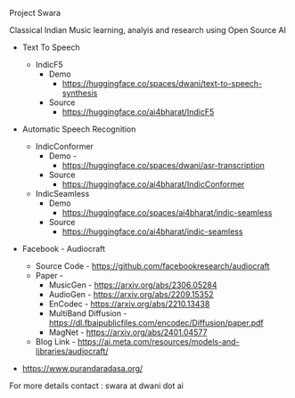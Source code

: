 Project Swara

Classical Indian Music learning, analyis and research using Open Source AI

- Text To Speech 
  - IndicF5 
    - Demo 
      - https://huggingface.co/spaces/dwani/text-to-speech-synthesis
    - Source
      - https://huggingface.co/ai4bharat/IndicF5 
- Automatic Speech Recognition
  - IndicConformer
    - Demo - 
        - https://huggingface.co/spaces/dwani/asr-transcription
    - Source 
      - https://huggingface.co/ai4bharat/IndicConformer
  - IndicSeamless
    - Demo
      - https://huggingface.co/spaces/ai4bharat/indic-seamless
    - Source
      - https://huggingface.co/ai4bharat/indic-seamless

- Facebook - Audiocraft 
    - Source Code - https://github.com/facebookresearch/audiocraft
    - Paper - 
        - MusicGen - https://arxiv.org/abs/2306.05284
        - AudioGen - https://arxiv.org/abs/2209.15352
        - EnCodec - https://arxiv.org/abs/2210.13438
        - MultiBand Diffusion - https://dl.fbaipublicfiles.com/encodec/Diffusion/paper.pdf
        - MagNet - https://arxiv.org/abs/2401.04577
    - Blog Link - https://ai.meta.com/resources/models-and-libraries/audiocraft/


- https://www.purandaradasa.org/

<!-- 

- publications include lyrics,
meanings, and musical notations in Diacritical English, and also lyrics in Devanagar
- sing any of the
compositions from these books as per the notation, raga and tala given in these books.
Software needs to be trained to understand raga lakshanas to start with and then it
needs to be trained to understand the musical notations.

- adding the ability to render compositions in diﬀerent instrumental voices like
veena, violin, flute, and sitar would significantly enhance the engine's utility

-->

For more details contact : swara at dwani dot ai 